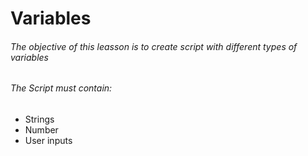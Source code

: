 # Variables
###### The objective of this leasson is to create script with different types of variables
###### The Script must contain:
* Strings
* Number
* User inputs

